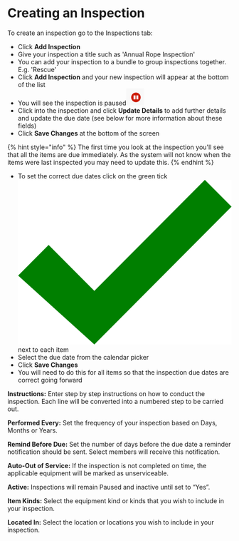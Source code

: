 # Creating an Inspection

To create an inspection go to the Inspections tab:

* Click **Add Inspection**
* Give your inspection a title such as 'Annual Rope Inspection'
* You can add your inspection to a bundle to group inspections together. E.g. 'Rescue'
* Click **Add Inspection** and your new inspection will appear at the bottom of the list
* You will see the inspection is paused![Image Placeholder](../../.gitbook/assets/pause-icon.png)
* Click into the inspection and click **Update Details** to add further details and update the due date \(see below for more information about these fields\)
* Click **Save Changes** at the bottom of the screen

{% hint style="info" %}
The first time you look at the inspection you'll see that all the items are due immediately. As the system will not know when the items were last inspected you may need to update this. 
{% endhint %}

* To set the correct due dates click on the green tick ![Image Placeholder](../../.gitbook/assets/green-tick.png) next to each item
* Select the due date from the calendar picker
* Click **Save Changes**
* You will need to do this for all items so that the inspection due dates are correct going forward

  
**Instructions:** Enter step by step instructions on how to conduct the inspection. Each line will be converted into a numbered step to be carried out.  
  
**Performed Every:** Set the frequency of your inspection based on Days, Months or Years.  
  
**Remind Before Due:** Set the number of days before the due date a reminder notification should be sent. Select members will receive this notification.  
  
**Auto-Out of Service:** If the inspection is not completed on time, the applicable equipment will be marked as unserviceable.  
  
**Active:** Inspections will remain Paused and inactive until set to “Yes”.  
  
**Item Kinds:** Select the equipment kind or kinds that you wish to include in your inspection.  
  
**Located In:** Select the location or locations you wish to include in your inspection.   


